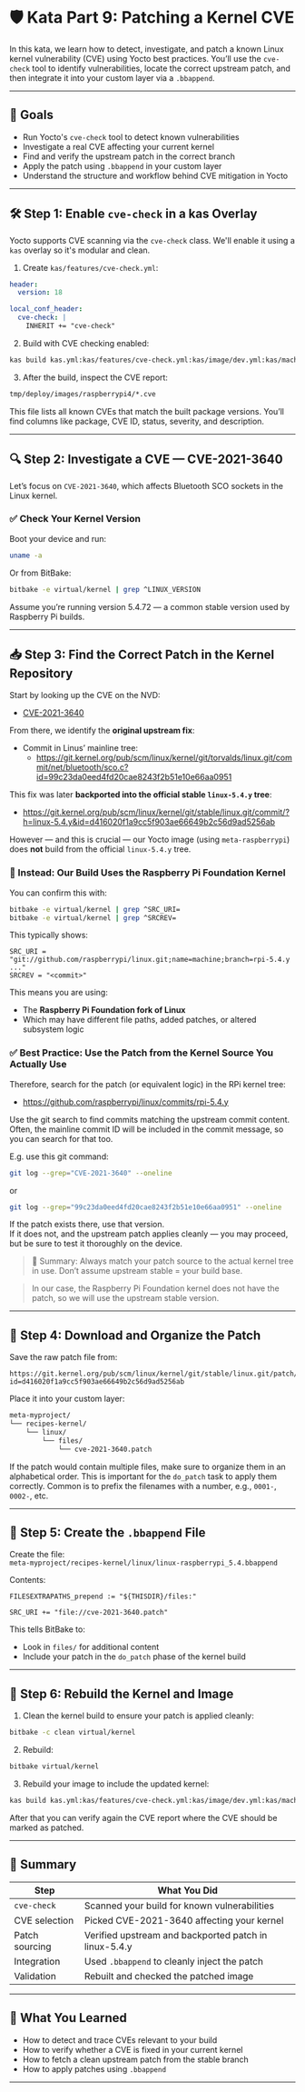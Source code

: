 # 🛡️ Kata Part 9: Patching a Kernel CVE

In this kata, we learn how to detect, investigate, and patch a known Linux kernel vulnerability (CVE) using Yocto best practices. You’ll use the `cve-check` tool to identify vulnerabilities, locate the correct upstream patch, and then integrate it into your custom layer via a `.bbappend`.

---

## 🎯 Goals

- Run Yocto's `cve-check` tool to detect known vulnerabilities
- Investigate a real CVE affecting your current kernel
- Find and verify the upstream patch in the correct branch
- Apply the patch using `.bbappend` in your custom layer
- Understand the structure and workflow behind CVE mitigation in Yocto

---

## 🛠️ Step 1: Enable `cve-check` in a kas Overlay

Yocto supports CVE scanning via the `cve-check` class. We'll enable it using a `kas` overlay so it's modular and clean.

1. Create `kas/features/cve-check.yml`:

```yaml
header:
  version: 18

local_conf_header:
  cve-check: |
    INHERIT += "cve-check"
```

2. Build with CVE checking enabled:

```bash
kas build kas.yml:kas/features/cve-check.yml:kas/image/dev.yml:kas/machine/rpi4.yml
```

3. After the build, inspect the CVE report:

```bash
tmp/deploy/images/raspberrypi4/*.cve
```

This file lists all known CVEs that match the built package versions. You’ll find columns like package, CVE ID, status, severity, and description.

---

## 🔍 Step 2: Investigate a CVE — CVE-2021-3640

Let’s focus on `CVE-2021-3640`, which affects Bluetooth SCO sockets in the Linux kernel.

### ✅ Check Your Kernel Version

Boot your device and run:

```bash
uname -a
```

Or from BitBake:

```bash
bitbake -e virtual/kernel | grep ^LINUX_VERSION
```

Assume you’re running version 5.4.72 — a common stable version used by Raspberry Pi builds.

---

## 📥 Step 3: Find the Correct Patch in the Kernel Repository

Start by looking up the CVE on the NVD:

- [CVE-2021-3640](https://nvd.nist.gov/vuln/detail/CVE-2021-3640)

From there, we identify the **original upstream fix**:

- Commit in Linus’ mainline tree:
  - https://git.kernel.org/pub/scm/linux/kernel/git/torvalds/linux.git/commit/net/bluetooth/sco.c?id=99c23da0eed4fd20cae8243f2b51e10e66aa0951

This fix was later **backported into the official stable `linux-5.4.y` tree**:
- https://git.kernel.org/pub/scm/linux/kernel/git/stable/linux.git/commit/?h=linux-5.4.y&id=d416020f1a9cc5f903ae66649b2c56d9ad5256ab

However — and this is crucial — our Yocto image (using `meta-raspberrypi`) does **not** build from the official `linux-5.4.y` tree.

### 🧠 Instead: Our Build Uses the Raspberry Pi Foundation Kernel

You can confirm this with:

```bash
bitbake -e virtual/kernel | grep ^SRC_URI=
bitbake -e virtual/kernel | grep ^SRCREV=
```

This typically shows:

```
SRC_URI = "git://github.com/raspberrypi/linux.git;name=machine;branch=rpi-5.4.y ..."
SRCREV = "<commit>"
```

This means you are using:
- The **Raspberry Pi Foundation fork of Linux**
- Which may have different file paths, added patches, or altered subsystem logic

### ✅ Best Practice: Use the Patch from the Kernel Source You Actually Use

Therefore, search for the patch (or equivalent logic) in the RPi kernel tree:
- https://github.com/raspberrypi/linux/commits/rpi-5.4.y

Use the git search to find commits matching the upstream commit content. Often, the mainline commit ID will be included in the commit message, so you can search for that too.

E.g. use this git command:

```bash
git log --grep="CVE-2021-3640" --oneline
```

or

```bash
git log --grep="99c23da0eed4fd20cae8243f2b51e10e66aa0951" --oneline
```

If the patch exists there, use that version.  
If it does not, and the upstream patch applies cleanly — you may proceed, but be sure to test it thoroughly on the device.

> 📌 Summary: Always match your patch source to the actual kernel tree in use. Don’t assume upstream stable = your build base.

> In our case, the Raspberry Pi Foundation kernel does not have the patch, so we will use the upstream stable version.

---

## 📂 Step 4: Download and Organize the Patch

Save the raw patch file from:

```
https://git.kernel.org/pub/scm/linux/kernel/git/stable/linux.git/patch/?id=d416020f1a9cc5f903ae66649b2c56d9ad5256ab
```

Place it into your custom layer:

```bash
meta-myproject/
└── recipes-kernel/
    └── linux/
        └── files/
            └── cve-2021-3640.patch
```

If the patch would contain multiple files, make sure to organize them in an alphabetical order. This is important for the `do_patch` task to apply them correctly. Common is to prefix the filenames with a number, e.g., `0001-`, `0002-`, etc.

---

## 🧩 Step 5: Create the `.bbappend` File

Create the file:  
`meta-myproject/recipes-kernel/linux/linux-raspberrypi_5.4.bbappend`

Contents:

```bitbake
FILESEXTRAPATHS_prepend := "${THISDIR}/files:"

SRC_URI += "file://cve-2021-3640.patch"
```

This tells BitBake to:
- Look in `files/` for additional content
- Include your patch in the `do_patch` phase of the kernel build

---

## 🧪 Step 6: Rebuild the Kernel and Image

1. Clean the kernel build to ensure your patch is applied cleanly:

```bash
bitbake -c clean virtual/kernel
```

2. Rebuild:

```bash
bitbake virtual/kernel
```

3. Rebuild your image to include the updated kernel:

```bash
kas build kas.yml:kas/features/cve-check.yml:kas/image/dev.yml:kas/machine/rpi4.yml
```

After that you can verify again the CVE report where the CVE should be marked as patched.

---

## 🔐 Summary

| Step | What You Did |
|------|--------------|
| `cve-check` | Scanned your build for known vulnerabilities |
| CVE selection | Picked CVE-2021-3640 affecting your kernel |
| Patch sourcing | Verified upstream and backported patch in linux-5.4.y |
| Integration | Used `.bbappend` to cleanly inject the patch |
| Validation | Rebuilt and checked the patched image |

---

## 🧠 What You Learned

- How to detect and trace CVEs relevant to your build
- How to verify whether a CVE is fixed in your current kernel
- How to fetch a clean upstream patch from the stable branch
- How to apply patches using `.bbappend`

---